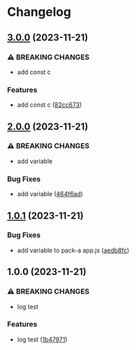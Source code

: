 # Changelog

## [3.0.0](https://github.com/it-harrison/repoman/compare/pack-a-v2.0.0...pack-a-v3.0.0) (2023-11-21)


### ⚠ BREAKING CHANGES

* add const c

### Features

* add const c ([82cc673](https://github.com/it-harrison/repoman/commit/82cc67373f280f2076f822f87ea40f26af0e67cc))

## [2.0.0](https://github.com/it-harrison/repoman/compare/pack-a-v1.0.1...pack-a-v2.0.0) (2023-11-21)


### ⚠ BREAKING CHANGES

* add variable

### Bug Fixes

* add variable ([464f6ad](https://github.com/it-harrison/repoman/commit/464f6adc7958dc1eeb57c7fc9d75d6841eff8267))

## [1.0.1](https://github.com/it-harrison/repoman/compare/pack-a-v1.0.0...pack-a-v1.0.1) (2023-11-21)


### Bug Fixes

* add variable to pack-a app.js ([aedb8fc](https://github.com/it-harrison/repoman/commit/aedb8fc4a6564981178bf876b9ddaf4a2a1e0b8f))

## 1.0.0 (2023-11-21)


### ⚠ BREAKING CHANGES

* log test

### Features

* log test ([1b47971](https://github.com/it-harrison/repoman/commit/1b479713bda2198d6b79c5c19c541d86bef5eb66))

